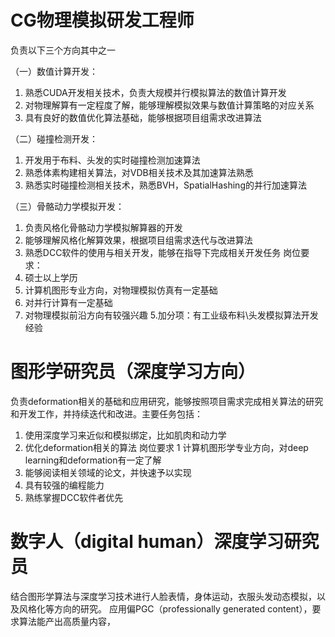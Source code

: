 #  CG物理模拟研发工程师

负责以下三个方向其中之一

（一）数值计算开发：
1. 熟悉CUDA开发相关技术，负责大规模并行模拟算法的数值计算开发
2. 对物理解算有一定程度了解，能够理解模拟效果与数值计算策略的对应关系
3. 具有良好的数值优化算法基础，能够根据项目组需求改进算法

（二）碰撞检测开发：
1. 开发用于布料、头发的实时碰撞检测加速算法
2. 熟悉体素构建相关算法，对VDB相关技术及其加速算法熟悉
3. 熟悉实时碰撞检测相关技术，熟悉BVH，SpatialHashing的并行加速算法

（三）骨骼动力学模拟开发：
1. 负责风格化骨骼动力学模拟解算器的开发
2. 能够理解风格化解算效果，根据项目组需求迭代与改进算法
3. 熟悉DCC软件的使用与相关开发，能够在指导下完成相关开发任务
岗位要求：
1. 硕士以上学历
2. 计算机图形专业方向，对物理模拟仿真有一定基础
3. 对并行计算有一定基础
4. 对物理模拟前沿方向有较强兴趣
5.加分项：有工业级布料\头发模拟算法开发经验


#  图形学研究员（深度学习方向）
负责deformation相关的基础和应用研究，能够按照项目需求完成相关算法的研究和开发工作，并持续迭代和改进。主要任务包括：
1. 使用深度学习来近似和模拟绑定，比如肌肉和动力学
2. 优化deformation相关的算法
岗位要求
1 计算机图形学专业方向，对deep learning和deformation有一定了解
2. 能够阅读相关领域的论文，并快速予以实现
3. 具有较强的编程能力
4. 熟练掌握DCC软件者优先


# 数字人（digital human）深度学习研究员
结合图形学算法与深度学习技术进行人脸表情，身体运动，衣服头发动态模拟，以及风格化等方向的研究。
应用偏PGC（professionally generated content），要求算法能产出高质量内容，


